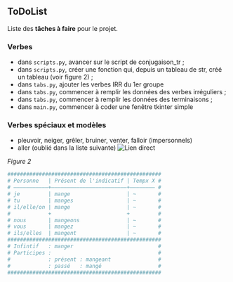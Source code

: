 ## ToDoList

Liste des **tâches à faire** pour le projet.

### Verbes

- dans `scripts.py`, avancer sur le script de conjugaison_tr ;
- dans `scripts.py`, créer une fonction qui, depuis un tableau de str, créé un tableau (voir figure 2) ;
- dans `tabs.py`, ajouter les verbes IRR du 1er groupe
- dans `tabs.py`, commencer à remplir les données des verbes irréguliers ;
- dans `tabs.py`, commencer à remplir les données des terminaisons ;
- dans `main.py`, commencer à coder une fenêtre tkinter simple

### Verbes spéciaux et modèles
- pleuvoir, neiger, grêler, bruiner, venter, falloir (impersonnels)
- aller (oublié dans la liste suivante)
![Lien direct](https://cdn.discordapp.com/attachments/1214669092632404018/1214972985656615054/Capture_decran_2024-03-06_a_17.28.37.png?ex=65fb0ec4&is=65e899c4&hm=67e9d986c5d548bee6b7497bf04a0d0e6b3ab7d11b607f7fdd1c559e4cef7ad8&)

*Figure 2*
```python
#################################################
# Personne   | Présent de l'indicatif | Tempx X #
# ———————————+————————————————————————+———————— #
# je         | mange                  | ~       #
# tu         | manges                 | ~       #
# il/elle/on | mange                  | ~       #
#            +                        +         #
# nous       | mangeons               | ~       #
# vous       | mangez                 | ~       #
# ils/elles  | mangent                | ~       #
#################################################
# Infintif   : manger                           #
# Participes :                                  #
#            : présent : mangeant               #
#            : passé   : mangé                  #
#################################################
```
